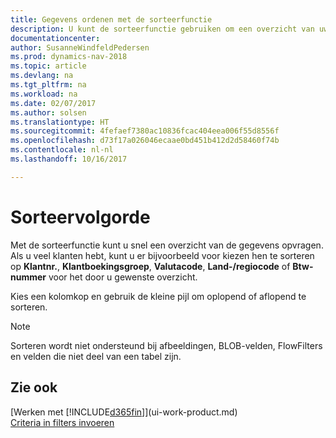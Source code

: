 ```yaml
---
title: Gegevens ordenen met de sorteerfunctie
description: U kunt de sorteerfunctie gebruiken om een overzicht van uw gegevens te krijgen. U kunt bijvoorbeeld klanten sorteren op valutacode om een bepaalde selectie van klanten te krijgen.
documentationcenter: 
author: SusanneWindfeldPedersen
ms.prod: dynamics-nav-2018
ms.topic: article
ms.devlang: na
ms.tgt_pltfrm: na
ms.workload: na
ms.date: 02/07/2017
ms.author: solsen
ms.translationtype: HT
ms.sourcegitcommit: 4fefaef7380ac10836fcac404eea006f55d8556f
ms.openlocfilehash: d73f17a026046ecaae0bd451b412d2d58460f74b
ms.contentlocale: nl-nl
ms.lasthandoff: 10/16/2017

---
```

# <a name="sorting"></a>Sorteervolgorde
Met de sorteerfunctie kunt u snel een overzicht van de gegevens opvragen. Als u veel klanten hebt, kunt u er bijvoorbeeld voor kiezen hen te sorteren op **Klantnr.**, **Klantboekingsgroep**, **Valutacode**, **Land-/regiocode** of **Btw-nummer** voor het door u gewenste overzicht.

Kies een kolomkop en gebruik de kleine pijl om oplopend of aflopend te sorteren.  

> [!NOTE]  
>   Sorteren wordt niet ondersteund bij afbeeldingen, BLOB-velden, FlowFilters en velden die niet deel van een tabel zijn.

## <a name="see-also"></a>Zie ook
[Werken met [!INCLUDE[d365fin](includes/d365fin_md.md)]](ui-work-product.md)  
[Criteria in filters invoeren](ui-enter-criteria-filters.md)

